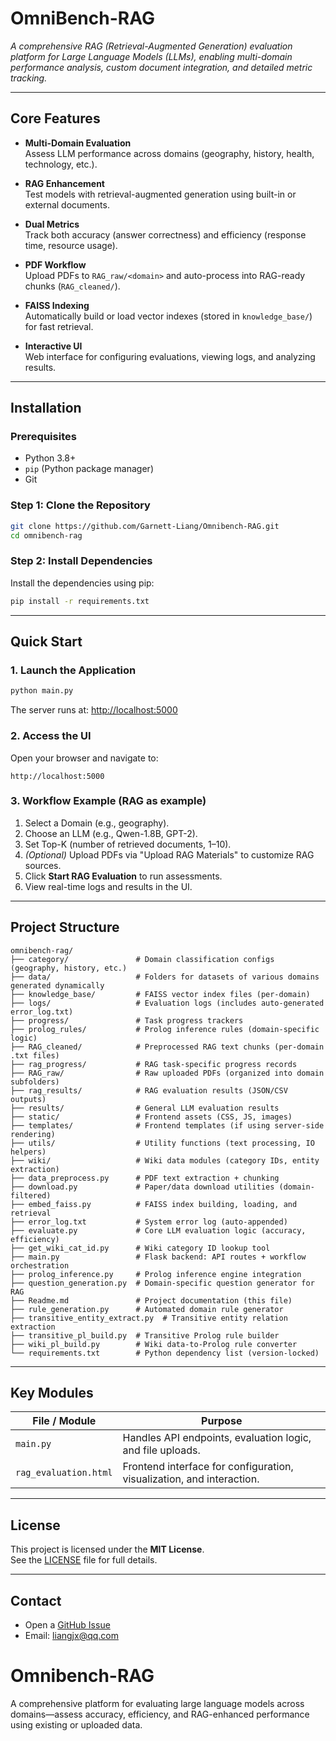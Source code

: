 # OmniBench-RAG

*A comprehensive RAG (Retrieval-Augmented Generation) evaluation platform for Large Language Models (LLMs), enabling multi-domain performance analysis, custom document integration, and detailed metric tracking.*

---

## Core Features

- **Multi-Domain Evaluation**  
  Assess LLM performance across domains (geography, history, health, technology, etc.).

- **RAG Enhancement**  
  Test models with retrieval-augmented generation using built-in or external documents.

- **Dual Metrics**  
  Track both accuracy (answer correctness) and efficiency (response time, resource usage).

- **PDF Workflow**  
  Upload PDFs to `RAG_raw/<domain>` and auto-process into RAG-ready chunks (`RAG_cleaned/`).

- **FAISS Indexing**  
  Automatically build or load vector indexes (stored in `knowledge_base/`) for fast retrieval.

- **Interactive UI**  
  Web interface for configuring evaluations, viewing logs, and analyzing results.

---

## Installation

### Prerequisites

- Python 3.8+
- `pip` (Python package manager)
- Git

### Step 1: Clone the Repository

```bash
git clone https://github.com/Garnett-Liang/Omnibench-RAG.git
cd omnibench-rag
```

### Step 2: Install Dependencies

Install the dependencies using pip:

```bash
pip install -r requirements.txt
```


---

## Quick Start

### 1. Launch the Application

```bash
python main.py
```

The server runs at: [http://localhost:5000](http://localhost:5000)

### 2. Access the UI

Open your browser and navigate to:

```
http://localhost:5000
```

### 3. Workflow Example (RAG as example)

1. Select a Domain (e.g., geography).  
2. Choose an LLM (e.g., Qwen-1.8B, GPT-2).  
3. Set Top-K (number of retrieved documents, 1–10).  
4. *(Optional)* Upload PDFs via "Upload RAG Materials" to customize RAG sources.  
5. Click **Start RAG Evaluation** to run assessments.  
6. View real-time logs and results in the UI.

---

## Project Structure

```plaintext
omnibench-rag/  
├── category/               # Domain classification configs (geography, history, etc.)  
├── data/                   # Folders for datasets of various domains generated dynamically 
├── knowledge_base/         # FAISS vector index files (per-domain)  
├── logs/                   # Evaluation logs (includes auto-generated error_log.txt)  
├── progress/               # Task progress trackers  
├── prolog_rules/           # Prolog inference rules (domain-specific logic)  
├── RAG_cleaned/            # Preprocessed RAG text chunks (per-domain .txt files)  
├── rag_progress/           # RAG task-specific progress records  
├── RAG_raw/                # Raw uploaded PDFs (organized into domain subfolders)  
├── rag_results/            # RAG evaluation results (JSON/CSV outputs)  
├── results/                # General LLM evaluation results  
├── static/                 # Frontend assets (CSS, JS, images)  
├── templates/              # Frontend templates (if using server-side rendering)  
├── utils/                  # Utility functions (text processing, IO helpers)  
├── wiki/                   # Wiki data modules (category IDs, entity extraction)  
├── data_preprocess.py      # PDF text extraction + chunking  
├── download.py             # Paper/data download utilities (domain-filtered)  
├── embed_faiss.py          # FAISS index building, loading, and retrieval  
├── error_log.txt           # System error log (auto-appended)  
├── evaluate.py             # Core LLM evaluation logic (accuracy, efficiency)  
├── get_wiki_cat_id.py      # Wiki category ID lookup tool  
├── main.py                 # Flask backend: API routes + workflow orchestration  
├── prolog_inference.py     # Prolog inference engine integration  
├── question_generation.py  # Domain-specific question generator for RAG  
├── Readme.md               # Project documentation (this file)  
├── rule_generation.py      # Automated domain rule generator  
├── transitive_entity_extract.py  # Transitive entity relation extraction  
├── transitive_pl_build.py  # Transitive Prolog rule builder  
├── wiki_pl_build.py        # Wiki data-to-Prolog rule converter  
└── requirements.txt        # Python dependency list (version-locked)  
```

---

## Key Modules

| File / Module           | Purpose                                                                 |
|-------------------------|-------------------------------------------------------------------------|
| `main.py`               | Handles API endpoints, evaluation logic, and file uploads.              |
| `rag_evaluation.html`   | Frontend interface for configuration, visualization, and interaction.   |

---

##  License

This project is licensed under the **MIT License**.  
See the [LICENSE](LICENSE) file for full details.


---

## Contact

- Open a [GitHub Issue](https://github.com/Garnett-Liang/Omnibench-RAG/issues)
- Email: liangjx@qq.com 
# Omnibench-RAG
A comprehensive platform for evaluating large language models across domains—assess accuracy, efficiency, and RAG-enhanced performance using existing or uploaded data.
